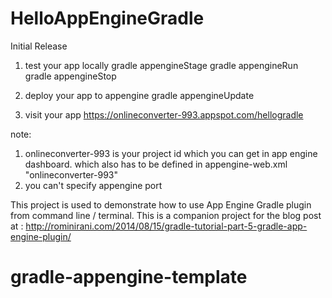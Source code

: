 # HelloAppEngineGradle

Initial Release
1. test your app locally
gradle appengineStage
gradle appengineRun
gradle appengineStop

2. deploy your app to appengine
gradle appengineUpdate
3. visit your app
https://onlineconverter-993.appspot.com/hellogradle

note: 
1. onlineconverter-993 is your project id which you can get in app engine dashboard. which also has to be defined in appengine-web.xml "<application>onlineconverter-993</application>"
2. you can't specify appengine port


This project is used to demonstrate how to use App Engine Gradle plugin from command line / terminal. This is a companion project for the blog post at : http://rominirani.com/2014/08/15/gradle-tutorial-part-5-gradle-app-engine-plugin/
# gradle-appengine-template
